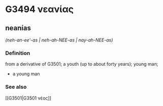 # G3494 νεανίας

## neanías

_(neh-an-ee'-as | neh-ah-NEE-as | nay-ah-NEE-as)_

### Definition

from a derivative of G3501; a youth (up to about forty years); young man; 

- a young man

### See also

[[G3501|G3501 νέος]]
